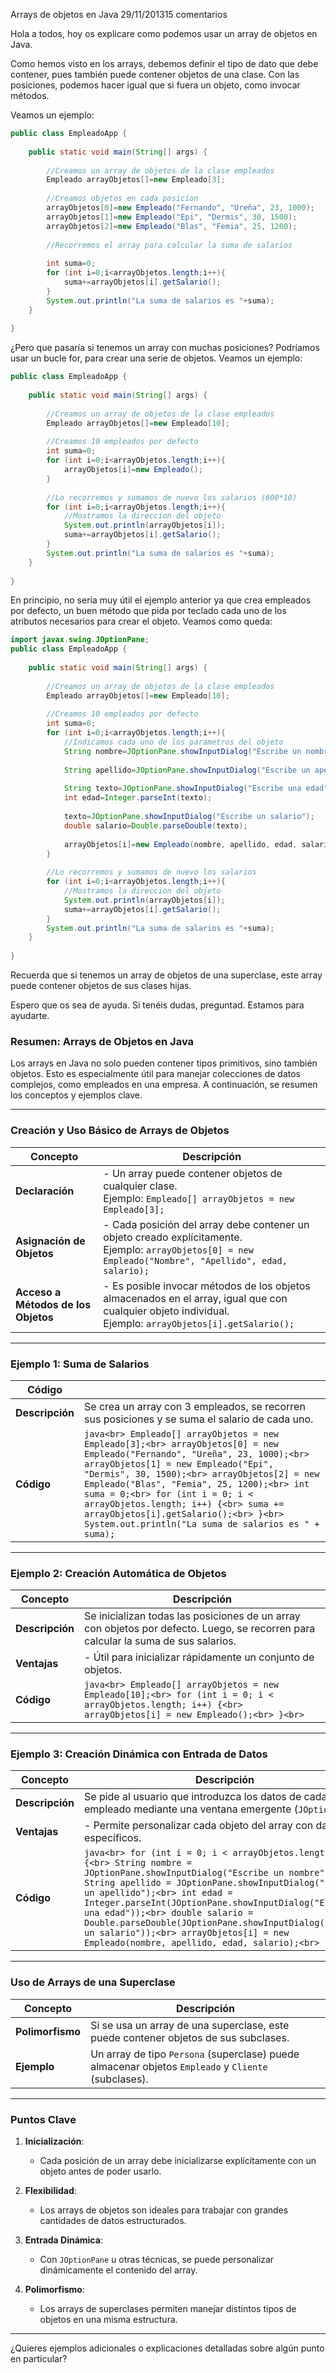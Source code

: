 
Arrays de objetos en Java
29/11/201315 comentarios

Hola a todos, hoy os explicare como podemos usar un array de objetos en Java.

Como hemos visto en los arrays, debemos definir el tipo de dato que debe contener, pues también puede contener objetos de una clase. Con las posiciones, podemos hacer igual que si fuera un objeto, como invocar métodos.

Veamos un ejemplo:
```java
public class EmpleadoApp {
 
	public static void main(String[] args) {
 
		//Creamos un array de objetos de la clase empleados
		Empleado arrayObjetos[]=new Empleado[3];
 
		//Creamos objetos en cada posicion
		arrayObjetos[0]=new Empleado("Fernando", "Ureña", 23, 1000);
		arrayObjetos[1]=new Empleado("Epi", "Dermis", 30, 1500);
		arrayObjetos[2]=new Empleado("Blas", "Femia", 25, 1200);
 
		//Recorremos el array para calcular la suma de salarios
 
		int suma=0;
		for (int i=0;i<arrayObjetos.length;i++){
			suma+=arrayObjetos[i].getSalario();
		}
		System.out.println("La suma de salarios es "+suma);
	}
 
}
```
¿Pero que pasaría si tenemos un array con muchas posiciones? Podríamos usar un bucle for, para crear una serie de objetos. Veamos un ejemplo:
```java
public class EmpleadoApp {
 
	public static void main(String[] args) {
 
		//Creamos un array de objetos de la clase empleados
		Empleado arrayObjetos[]=new Empleado[10];
 
		//Creamos 10 empleados por defecto
		int suma=0;
		for (int i=0;i<arrayObjetos.length;i++){
			arrayObjetos[i]=new Empleado();
		}
 
		//Lo recorremos y sumamos de nuevo los salarios (600*10)
		for (int i=0;i<arrayObjetos.length;i++){
			//Mostramos la direccion del objeto
			System.out.println(arrayObjetos[i]);
			suma+=arrayObjetos[i].getSalario();
		}
		System.out.println("La suma de salarios es "+suma);
	}
 
}
```
En principio, no seria muy útil el ejemplo anterior ya que crea empleados por defecto, un buen método que pida por teclado cada uno de los atributos necesarios para crear el objeto. Veamos como queda:
```java
import javax.swing.JOptionPane;
public class EmpleadoApp {
 
	public static void main(String[] args) {
 
		//Creamos un array de objetos de la clase empleados
		Empleado arrayObjetos[]=new Empleado[10];
 
		//Creamos 10 empleados por defecto
		int suma=0;
		for (int i=0;i<arrayObjetos.length;i++){
			//Indicamos cada uno de los parametros del objeto
			String nombre=JOptionPane.showInputDialog("Escribe un nombre");
 
			String apellido=JOptionPane.showInputDialog("Escribe un apellido");
 
			String texto=JOptionPane.showInputDialog("Escribe una edad");
			int edad=Integer.parseInt(texto);
 
			texto=JOptionPane.showInputDialog("Escribe un salario");
			double salario=Double.parseDouble(texto);
 
			arrayObjetos[i]=new Empleado(nombre, apellido, edad, salario);
		}
 
		//Lo recorremos y sumamos de nuevo los salarios
		for (int i=0;i<arrayObjetos.length;i++){
			//Mostramos la direccion del objeto
			System.out.println(arrayObjetos[i]);
			suma+=arrayObjetos[i].getSalario();
		}
		System.out.println("La suma de salarios es "+suma);
	}
 
}
```
Recuerda que si tenemos un array de objetos de una superclase, este array puede contener objetos de sus clases hijas.

Espero que os sea de ayuda. Si tenéis dudas, preguntad. Estamos para ayudarte.

### **Resumen: Arrays de Objetos en Java**

Los arrays en Java no solo pueden contener tipos primitivos, sino también objetos. Esto es especialmente útil para manejar colecciones de datos complejos, como empleados en una empresa. A continuación, se resumen los conceptos y ejemplos clave.

---

### **Creación y Uso Básico de Arrays de Objetos**

| **Concepto**                          | **Descripción**                                                                                                                                                                                   |
|---------------------------------------|---------------------------------------------------------------------------------------------------------------------------------------------------------------------------------------------------|
| **Declaración**                       | - Un array puede contener objetos de cualquier clase. <br> Ejemplo: `Empleado[] arrayObjetos = new Empleado[3];`                                                                                   |
| **Asignación de Objetos**             | - Cada posición del array debe contener un objeto creado explícitamente.<br> Ejemplo: `arrayObjetos[0] = new Empleado("Nombre", "Apellido", edad, salario);`                                        |
| **Acceso a Métodos de los Objetos**   | - Es posible invocar métodos de los objetos almacenados en el array, igual que con cualquier objeto individual. <br> Ejemplo: `arrayObjetos[i].getSalario();`                                      |

---

### **Ejemplo 1: Suma de Salarios**

| **Código**                            |                                                                                                                                                                                                   |
|---------------------------------------|---------------------------------------------------------------------------------------------------------------------------------------------------------------------------------------------------|
| **Descripción**                       | Se crea un array con 3 empleados, se recorren sus posiciones y se suma el salario de cada uno.                                                                                                   |
| **Código**                            | ```java<br> Empleado[] arrayObjetos = new Empleado[3];<br> arrayObjetos[0] = new Empleado("Fernando", "Ureña", 23, 1000);<br> arrayObjetos[1] = new Empleado("Epi", "Dermis", 30, 1500);<br> arrayObjetos[2] = new Empleado("Blas", "Femia", 25, 1200);<br> int suma = 0;<br> for (int i = 0; i < arrayObjetos.length; i++) {<br> suma += arrayObjetos[i].getSalario();<br> }<br> System.out.println("La suma de salarios es " + suma);``` |

---

### **Ejemplo 2: Creación Automática de Objetos**

| **Concepto**                          | **Descripción**                                                                                                                                                                                   |
|---------------------------------------|---------------------------------------------------------------------------------------------------------------------------------------------------------------------------------------------------|
| **Descripción**                       | Se inicializan todas las posiciones de un array con objetos por defecto. Luego, se recorren para calcular la suma de sus salarios.                                                                |
| **Ventajas**                          | - Útil para inicializar rápidamente un conjunto de objetos.                                                                                                                                       |
| **Código**                            | ```java<br> Empleado[] arrayObjetos = new Empleado[10];<br> for (int i = 0; i < arrayObjetos.length; i++) {<br> arrayObjetos[i] = new Empleado();<br> }<br> ```                                    |

---

### **Ejemplo 3: Creación Dinámica con Entrada de Datos**

| **Concepto**                          | **Descripción**                                                                                                                                                                                   |
|---------------------------------------|---------------------------------------------------------------------------------------------------------------------------------------------------------------------------------------------------|
| **Descripción**                       | Se pide al usuario que introduzca los datos de cada empleado mediante una ventana emergente (`JOptionPane`).                                                                                      |
| **Ventajas**                          | - Permite personalizar cada objeto del array con datos específicos.                                                                                                                               |
| **Código**                            | ```java<br> for (int i = 0; i < arrayObjetos.length; i++) {<br> String nombre = JOptionPane.showInputDialog("Escribe un nombre");<br> String apellido = JOptionPane.showInputDialog("Escribe un apellido");<br> int edad = Integer.parseInt(JOptionPane.showInputDialog("Escribe una edad"));<br> double salario = Double.parseDouble(JOptionPane.showInputDialog("Escribe un salario"));<br> arrayObjetos[i] = new Empleado(nombre, apellido, edad, salario);<br> }<br> ``` |

---

### **Uso de Arrays de una Superclase**

| **Concepto**                          | **Descripción**                                                                                                                                                                                   |
|---------------------------------------|---------------------------------------------------------------------------------------------------------------------------------------------------------------------------------------------------|
| **Polimorfismo**                      | Si se usa un array de una superclase, este puede contener objetos de sus subclases.                                                                                                               |
| **Ejemplo**                           | Un array de tipo `Persona` (superclase) puede almacenar objetos `Empleado` y `Cliente` (subclases).                                                                                                |

---

### **Puntos Clave**

1. **Inicialización**:
   - Cada posición de un array debe inicializarse explícitamente con un objeto antes de poder usarlo.

2. **Flexibilidad**:
   - Los arrays de objetos son ideales para trabajar con grandes cantidades de datos estructurados.

3. **Entrada Dinámica**:
   - Con `JOptionPane` u otras técnicas, se puede personalizar dinámicamente el contenido del array.

4. **Polimorfismo**:
   - Los arrays de superclases permiten manejar distintos tipos de objetos en una misma estructura.

---

¿Quieres ejemplos adicionales o explicaciones detalladas sobre algún punto en particular?

